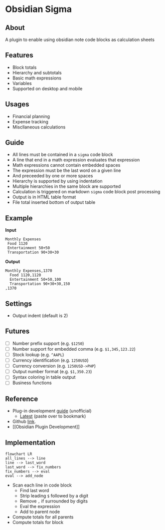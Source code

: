 # Obsidian Sigma

## About
A plugin to enable using obsidian note code blocks as calculation sheets

## Features
- Block totals
- Hierarchy and subtotals
- Basic math expressions
- Variables
- Supported on desktop and mobile

## Usages
- Financial planning
- Expense tracking
- Miscllaneous calculations

## Guide
- All lines must be contained in a `sigma` code block
- A line that end in a math expression evaluates that expression
- Math expressions cannot contain embedded spaces
- The expression must be the last word on a given line
- And preceeded by one or more spaces
- Hierarchy is supported by using indentation
- Multiple hierarchies in the same block are supported
- Calculation is triggered on markdown `sigma` code block post processing
- Output is in HTML table format
- File total inserted bottom of output table

## Example

**Input**
```sigma
Monthly Expenses
 Food 1120
 Entertainment 50+50
 Transportation 90+30+30
```
**Output**
```csv
Monthly Expenses,1370
  Food 1120,1120
  Entertainment 50+50,100
  Transportation 90+30+30,150
,1370
```
## Settings
- Output indent (default is 2)

## Futures
- [ ] Number prefix support (e.g. `$1250`)
- [ ] Number support for embedded comma (e.g. `$1,345,123.22`)
- [ ] Stock lookup (e.g. `^AAPL`)
- [ ] Currency identification (e.g. `1250USD`)
- [ ] Currency conversion (e.g. `1250USD->PHP`)
- [ ] Output number format (e.g. `$1,350.23`)
- [ ] Syntax coloring in table output
- [ ] Business functions

## Reference
- Plug-in development [guide](https://marcus.se.net/obsidian-plugin-docs/) (unofficial)
	- [Latest]([https://marcus.se.net/obsidian-plugin-docs/getting-started/plugin-anatomy](https://marcus.se.net/obsidian-plugin-docs/editor)) (paste over to bookmark)
- Github [link](https://github.com/velentir/obsidian-solver/blob/master/README.md).
- [[Obsidian Plugin Development]]

## Implementation 

```mermaid
flowchart LR
all_lines --> line
line --> last_word
last_word --> fix_numbers
fix_numbers --> eval
eval --> add_node
```
- Scan each line in code block
	- Find last word
	- Strip leading `$` followed by a digit
	- Remove `,` if surrounded by digits
	- Eval the expression
	- Add to parent node
- Compute totals for all parents
- Compute totals for block
